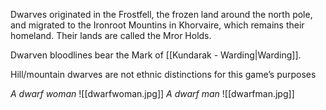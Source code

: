 Dwarves originated in the Frostfell, the frozen land around the north pole, and migrated to the Ironroot Mountins in Khorvaire, which remains their homeland. Their lands are called the Mror Holds.

Dwarven bloodlines bear the Mark of [[Kundarak - Warding|Warding]].

Hill/mountain dwarves are not ethnic distinctions for this game’s purposes

*A dwarf woman*
![[dwarfwoman.jpg]]
*A dwarf man*
![[dwarfman.jpg]]